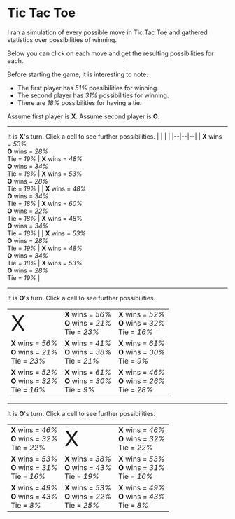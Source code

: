 # Tic Tac Toe

I ran a simulation of every possible move in Tic Tac Toe and gathered statistics over possibilities of winning.

Below you can click on each move and get the resulting possibilities for each.

Before starting the game, it is interesting to note:

* The first player has *51%* possibilities for winning.
* The second player has *31%* possibilities for winning.
* There are *18%* possibilities for having a tie.

Assume first player is **X**. Assume second player is **O**.

---

It is **X**'s turn. Click a cell to see further possibilities.
|  |  |  |
|--|--|--|
| **X** wins = *53%*<br>**O** wins = *28%*<br>Tie = *19%* | **X** wins = *48%*<br>**O** wins = *34%*<br>Tie = *18%* | **X** wins = *53%*<br>**O** wins = *28%*<br>Tie = *19%* |
| **X** wins = *48%*<br>**O** wins = *34%*<br>Tie = *18%* | **X** wins = *60%*<br>**O** wins = *22%*<br>Tie = *18%* | **X** wins = *48%*<br>**O** wins = *34%*<br>Tie = *18%* |
| **X** wins = *53%*<br>**O** wins = *28%*<br>Tie = *19%* | **X** wins = *48%*<br>**O** wins = *34%*<br>Tie = *18%* | **X** wins = *53%*<br>**O** wins = *28%*<br>Tie = *19%* |

---

It is **O**'s turn. Click a cell to see further possibilities.

|  |  |  |
|--|--|--|
| <span style="font-size:xxx-large">X</span> | **X** wins = *56%*<br>**O** wins = *21%*<br>Tie = *23%* | **X** wins = *52%*<br>**O** wins = *32%*<br>Tie = *16%* |
| **X** wins = *56%*<br>**O** wins = *21%*<br>Tie = *23%* | **X** wins = *41%*<br>**O** wins = *38%*<br>Tie = *21%* | **X** wins = *61%*<br>**O** wins = *30%*<br>Tie = *9%* |
| **X** wins = *52%*<br>**O** wins = *32%*<br>Tie = *16%* | **X** wins = *61%*<br>**O** wins = *30%*<br>Tie = *9%* | **X** wins = *46%*<br>**O** wins = *26%*<br>Tie = *28%* |

---

It is **O**'s turn. Click a cell to see further possibilities.

|  |  |  |
|--|--|--|
| **X** wins = *46%*<br>**O** wins = *32%*<br>Tie = *22%* | <span style="font-size:xxx-large">X</span> | **X** wins = *46%*<br>**O** wins = *32%*<br>Tie = *22%* |
| **X** wins = *53%*<br>**O** wins = *31%*<br>Tie = *16%* | **X** wins = *38%*<br>**O** wins = *43%*<br>Tie = *19%* | **X** wins = *53%*<br>**O** wins = *31%*<br>Tie = *16%* |
| **X** wins = *49%*<br>**O** wins = *43%*<br>Tie = *8%* | **X** wins = *53%*<br>**O** wins = *22%*<br>Tie = *25%* | **X** wins = *49%*<br>**O** wins = *43%*<br>Tie = *8%* |
